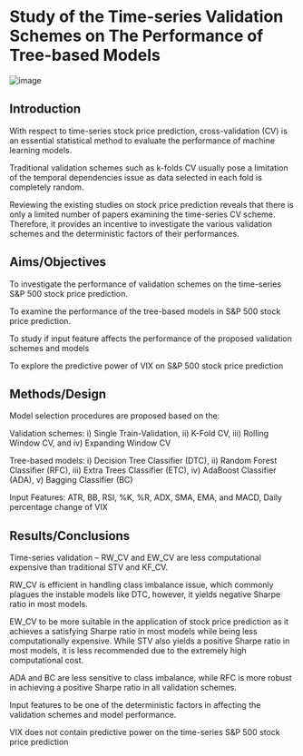 # Study of the Time-series Validation Schemes on The Performance of Tree-based Models #
![image](https://user-images.githubusercontent.com/77920592/199011695-1d084642-d662-4324-ba47-d67f5e528787.png)


## Introduction ##
With respect to time-series stock price prediction, cross-validation (CV) is an essential statistical method to evaluate the performance of machine learning models. 

Traditional validation schemes such as k-folds CV usually pose a limitation of the temporal dependencies issue as data selected in each fold is completely random. 

Reviewing the existing studies on stock price prediction reveals that there is only a limited number of papers examining the time-series CV scheme. Therefore, it provides an incentive to investigate the various validation schemes and the deterministic factors of their performances.

## Aims/Objectives ##
To investigate the performance of validation schemes on the time-series  S&P 500 stock price prediction.

To examine the performance of the tree-based models in  S&P 500 stock price prediction. 

To study if input feature affects the performance of the proposed validation schemes and models

To explore the predictive power of VIX on S\&P 500 stock price prediction

## Methods/Design ##
Model selection procedures are proposed based on the:

Validation schemes: i) Single Train-Validation, ii) K-Fold CV, iii) Rolling Window CV, and iv) Expanding Window CV

Tree-based models: i) Decision Tree Classifier (DTC), ii) Random Forest Classifier (RFC), iii) Extra Trees Classifier (ETC), iv) AdaBoost Classifier (ADA), v) Bagging Classifier (BC)

Input Features: ATR, BB, RSI, %K, %R, ADX, SMA, EMA, and MACD, Daily percentage change of VIX

## Results/Conclusions ##
Time-series validation – RW_CV and EW_CV are less computational expensive than traditional STV and KF_CV.

RW_CV is efficient in handling class imbalance issue, which commonly plagues the instable models like DTC, however, it yields negative Sharpe ratio in most models.  

EW_CV to be more suitable in the application of stock price prediction as it achieves a satisfying Sharpe ratio in most models while being less computationally expensive. While STV also yields a positive Sharpe ratio in most models, it is less recommended due to the extremely high computational cost. 

ADA and BC are less sensitive to class imbalance, while RFC is more robust in achieving a positive Sharpe ratio in all validation schemes. 

Input features to be one of the deterministic factors in affecting the validation schemes and model performance. 

VIX does not contain predictive power on the time-series S&P 500 stock price prediction

